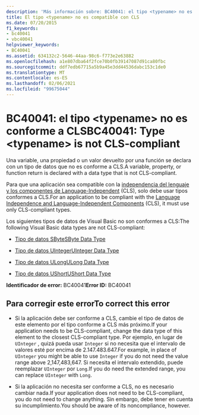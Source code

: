 ```yaml
---
description: 'Más información sobre: BC40041: el tipo <typename> no es conforme a CLS'
title: El tipo <typename> no es compatible con CLS
ms.date: 07/20/2015
f1_keywords:
- bc40041
- vbc40041
helpviewer_keywords:
- BC40041
ms.assetid: 634132c2-5646-44aa-98c6-f773e2e63882
ms.openlocfilehash: a1e807dba64f2fce70b0fb39147087d91ca80fbc
ms.sourcegitcommit: ddf7edb67715a5b9a45e3dd44536dabc153c1de0
ms.translationtype: MT
ms.contentlocale: es-ES
ms.lasthandoff: 02/06/2021
ms.locfileid: "99675044"
---
```

# <a name="bc40041-type-typename-is-not-cls-compliant"></a><span data-ttu-id="38dfb-103">BC40041: el tipo \<typename> no es conforme a CLS</span><span class="sxs-lookup"><span data-stu-id="38dfb-103">BC40041: Type \<typename> is not CLS-compliant</span></span>

<span data-ttu-id="38dfb-104">Una variable, una propiedad o un valor devuelto por una función se declara con un tipo de datos que no es conforme a CLS.</span><span class="sxs-lookup"><span data-stu-id="38dfb-104">A variable, property, or function return is declared with a data type that is not CLS-compliant.</span></span>

 <span data-ttu-id="38dfb-105">Para que una aplicación sea compatible con la [independencia del lenguaje y los componentes de Language-Independent](../../../standard/language-independence-and-language-independent-components.md) (CLS), solo debe usar tipos conformes a CLS.</span><span class="sxs-lookup"><span data-stu-id="38dfb-105">For an application to be compliant with the [Language Independence and Language-Independent Components](../../../standard/language-independence-and-language-independent-components.md) (CLS), it must use only CLS-compliant types.</span></span>

 <span data-ttu-id="38dfb-106">Los siguientes tipos de datos de Visual Basic no son conformes a CLS:</span><span class="sxs-lookup"><span data-stu-id="38dfb-106">The following Visual Basic data types are not CLS-compliant:</span></span>

- [<span data-ttu-id="38dfb-107">Tipo de datos SByte</span><span class="sxs-lookup"><span data-stu-id="38dfb-107">SByte Data Type</span></span>](../data-types/sbyte-data-type.md)

- [<span data-ttu-id="38dfb-108">Tipo de datos UInteger</span><span class="sxs-lookup"><span data-stu-id="38dfb-108">UInteger Data Type</span></span>](../data-types/uinteger-data-type.md)

- [<span data-ttu-id="38dfb-109">Tipo de datos ULong</span><span class="sxs-lookup"><span data-stu-id="38dfb-109">ULong Data Type</span></span>](../data-types/ulong-data-type.md)

- [<span data-ttu-id="38dfb-110">Tipo de datos UShort</span><span class="sxs-lookup"><span data-stu-id="38dfb-110">UShort Data Type</span></span>](../data-types/ushort-data-type.md)

 <span data-ttu-id="38dfb-111">**Identificador de error:** BC40041</span><span class="sxs-lookup"><span data-stu-id="38dfb-111">**Error ID:** BC40041</span></span>

## <a name="to-correct-this-error"></a><span data-ttu-id="38dfb-112">Para corregir este error</span><span class="sxs-lookup"><span data-stu-id="38dfb-112">To correct this error</span></span>

- <span data-ttu-id="38dfb-113">Si la aplicación debe ser conforme a CLS, cambie el tipo de datos de este elemento por el tipo conforme a CLS más próximo.</span><span class="sxs-lookup"><span data-stu-id="38dfb-113">If your application needs to be CLS-compliant, change the data type of this element to the closest CLS-compliant type.</span></span> <span data-ttu-id="38dfb-114">Por ejemplo, en lugar de `UInteger` , quizá pueda usar `Integer` si no necesita que el intervalo de valores esté por encima de 2.147.483.647.</span><span class="sxs-lookup"><span data-stu-id="38dfb-114">For example, in place of `UInteger` you might be able to use `Integer` if you do not need the value range above 2,147,483,647.</span></span> <span data-ttu-id="38dfb-115">Si necesita el intervalo extendido, puede reemplazar `UInteger` por `Long`.</span><span class="sxs-lookup"><span data-stu-id="38dfb-115">If you do need the extended range, you can replace `UInteger` with `Long`.</span></span>

- <span data-ttu-id="38dfb-116">Si la aplicación no necesita ser conforme a CLS, no es necesario cambiar nada.</span><span class="sxs-lookup"><span data-stu-id="38dfb-116">If your application does not need to be CLS-compliant, you do not need to change anything.</span></span> <span data-ttu-id="38dfb-117">Sin embargo, debe tener en cuenta su incumplimiento.</span><span class="sxs-lookup"><span data-stu-id="38dfb-117">You should be aware of its noncompliance, however.</span></span>
